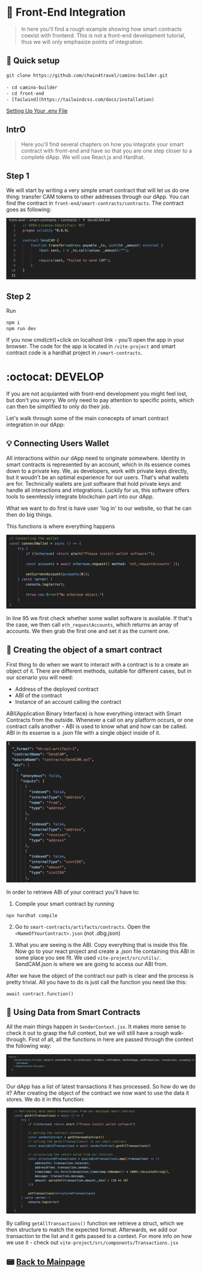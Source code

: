 #  🌟 Front-End Integration

> In here you'll find a rough example showing how smart contracts coexist with frontend. This is not a front-end development tutorial, thus we will only emphasize points of integration.

## 🌌 Quick setup
```
git clone https://github.com/chain4travel/camino-builder.git

- cd camino-builder
- cd front-end
- [Tailwind](https://tailwindcss.com/docs/installation)
```

[Setting Up Your .env File](../setup/README.md#setting-up-env-file)

## IntrO
> Here you'll find several chapters on how you integrate your smart contract with front-end and have so that you are one step closer to a complete dApp. We will use React.js and Hardhat.

## Step 1

We will start by writing a very simple smart contract that will let us do one thing: transfer CAM tokens to other addresses through our dApp. You can find the contract in `front-end/smart-contracts/contracts`. The contract goes as following:

![image](https://github.com/juuroudojo/toolsReal/blob/main/images/Image%2030.11.2023%20at%2018.05.jpeg)

## Step 2

Run 

```
npm i
npm run dev
```

If you now cmd(ctrl)+click on localhost link - you'll open the app in your browser. The code for the app is located in `/vite-project` and smart contract code is a hardhat project in `/smart-contracts`.

# :octocat: DEVELOP

If you are not acquianted with front-end development you might feel lost, but don't you worry. We only need to pay attention to specific points, which can then be simplified to only do their job. 

Let's walk through some of the main conecepts of smart contract integration in our dApp:


## 💡 Connecting Users Wallet

All interactions within our dApp need to originate somewhere. Identity in smart contracts is represented by an account, which in its essence comes down to a private key. We, as developers, work with private keys directly, but it woudn't be an optimal experience for our users. That's what wallets are for. Technically wallets are just software that hold private keys and handle all interactions and integrations. Luckily for us, this software offers tools to seemlessly integrate blockchain part into our dApp.

What we want to do first is have user 'log in' to our website, so that he can then do big things. 

This functions is where everything happens

![image](https://github.com/juuroudojo/toolsReal/blob/main/images/Image%2007.01.2024%20at%2019.18.jpeg)

In line 95 we first check whether some wallet software is available. If that's the case, we then call `eth_requestAccounts`, which returns an array of accounts. We then grab the first one and set it as the current one.

## 📝 Creating the object of a smart contract

First thing to do when we want to interact with a contract is to a create an object of it. There are different methods, suitable for different cases, but in our scenario you will need:

- Address of the deployed contract
- ABI of the contract
- Instance of an account calling the contract

ABI(Application Binary Interface) is how everything interact with Smart Contracts from the outside. Whenever a call on any platform occurs, or one contract calls another - ABI is used to know what and how can be called. ABI in its essense is a .json file with a single object inside of it.

![image](https://github.com/juuroudojo/toolsReal/blob/main/images/Image%2007.01.2024%20at%2023.58.jpeg)

In order to retrieve ABI of your contract you'll have to:

1. Compile your smart contract by running 
```
npx hardhat compile
```
2. Go to `smart-contracts/artifacts/contracts`. Open the `<NameOfYourContract>.json` (not .dbg.json)

3. What you are seeing is the ABI. Copy everything that is inside this file. Now go to your react project and create a .json file containing this ABI in some place you see fit. We used `vite-project/src/utils/`. SendCAM.json is where we are going to access our ABI from.

After we have the object of the contract our path is clear and the process is pretty trivial. All you have to do is just call the function you need like this:

```
await contract.function()
```

## 🎼 Using Data from Smart Contracts

All the main things happen in `SenderContext.jsx`. It makes more sense to check it out to grasp the full context, but we will still have a rough walk-through. First of all, all the functions in here are passed through the context the following way:

![image](https://github.com/juuroudojo/toolsReal/blob/main/images/Image%2008.01.2024%20at%2000.17.jpeg)

Our dApp has a list of latest transactions it has processed. So how do we do it? After creating the object of the contract we now want to use the data it stores. We do it in this function:

![image](https://github.com/juuroudojo/toolsReal/blob/main/images/Image%2008.01.2024%20at%2000.20.jpeg)

By calling `getAllTransactions()` function we retrieve a struct, which we then structure to match the expected format. Afterwards, we add our transaction to the list and it gets passed to a context. For more info on how we use it - check out `vite-project/src/components/Transactions.jsx`





## 📟 [Back to Mainpage](https://github.com/chain4travel/camino-builder)


